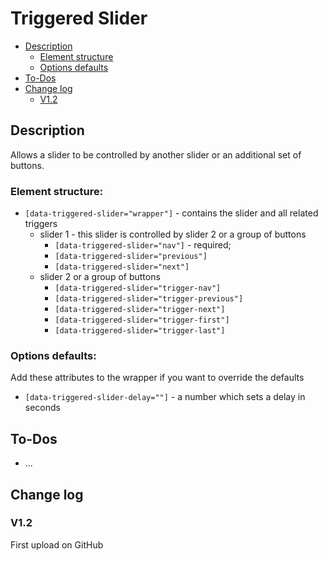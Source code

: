 # Triggered Slider
- [Description](#description)
    - [Element structure](#element-structure)
    - [Options defaults](#options-defaults)
- [To-Dos](#to-dos)
- [Change log](#change-log)
    - [V1.2](#v12)

## Description
Allows a slider to be controlled by another slider or an additional set of buttons. 
### Element structure:
- `[data-triggered-slider="wrapper"]` - contains the slider and all related triggers
    - slider 1 - this slider is controlled by slider 2 or a group of buttons
        - `[data-triggered-slider="nav"]` - required; 
        - `[data-triggered-slider="previous"]`
        - `[data-triggered-slider="next"]`
    - slider 2 or a group of buttons
        - `[data-triggered-slider="trigger-nav"]`
        - `[data-triggered-slider="trigger-previous"]`
        - `[data-triggered-slider="trigger-next"]`
        - `[data-triggered-slider="trigger-first"]`
        - `[data-triggered-slider="trigger-last"]`
### Options defaults:
Add these attributes to the wrapper if you want to override the defaults
- `[data-triggered-slider-delay=""]` - a number which sets a delay in seconds
## To-Dos
- ...

## Change log
### V1.2
First upload on GitHub